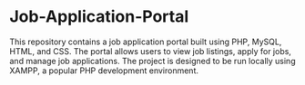 # Job-Application-Portal
This repository contains a job application portal built using PHP, MySQL, HTML, and CSS. The portal allows users to view job listings, apply for jobs, and manage job applications. The project is designed to be run locally using XAMPP, a popular PHP development environment.
